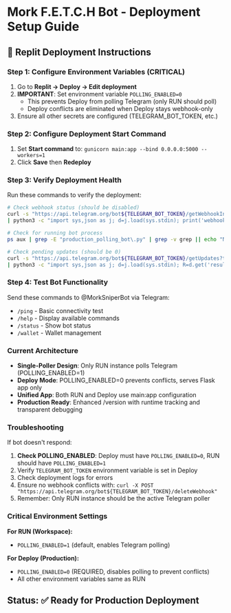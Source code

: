 # Mork F.E.T.C.H Bot - Deployment Setup Guide

## 🚀 Replit Deployment Instructions

### Step 1: Configure Environment Variables (CRITICAL)

1. Go to **Replit → Deploy → Edit deployment**
2. **IMPORTANT**: Set environment variable `POLLING_ENABLED=0` 
   - This prevents Deploy from polling Telegram (only RUN should poll)
   - Deploy conflicts are eliminated when Deploy stays webhook-only
3. Ensure all other secrets are configured (TELEGRAM_BOT_TOKEN, etc.)

### Step 2: Configure Deployment Start Command

1. Set **Start command** to: `gunicorn main:app --bind 0.0.0.0:5000 --workers=1`
2. Click **Save** then **Redeploy**

### Step 3: Verify Deployment Health

Run these commands to verify the deployment:

```bash
# Check webhook status (should be disabled)
curl -s "https://api.telegram.org/bot${TELEGRAM_BOT_TOKEN}/getWebhookInfo" \
| python3 -c "import sys,json as j; d=j.load(sys.stdin); print('webhook_url=', d.get('result',{}).get('url'))"

# Check for running bot process
ps aux | grep -E "production_polling_bot\.py" | grep -v grep || echo "NO POLLER"

# Check pending updates (should be 0)
curl -s "https://api.telegram.org/bot${TELEGRAM_BOT_TOKEN}/getUpdates?timeout=1" \
| python3 -c "import sys,json as j; d=j.load(sys.stdin); R=d.get('result',[]); print('pending=',len(R))"
```

### Step 4: Test Bot Functionality

Send these commands to @MorkSniperBot via Telegram:
- `/ping` - Basic connectivity test
- `/help` - Display available commands  
- `/status` - Show bot status
- `/wallet` - Wallet management

### Current Architecture

- **Single-Poller Design**: Only RUN instance polls Telegram (POLLING_ENABLED=1)
- **Deploy Mode**: POLLING_ENABLED=0 prevents conflicts, serves Flask app only
- **Unified App**: Both RUN and Deploy use main:app configuration
- **Production Ready**: Enhanced /version with runtime tracking and transparent debugging

### Troubleshooting

If bot doesn't respond:
1. **Check POLLING_ENABLED**: Deploy must have `POLLING_ENABLED=0`, RUN should have `POLLING_ENABLED=1`
2. Verify `TELEGRAM_BOT_TOKEN` environment variable is set in Deploy
3. Check deployment logs for errors
4. Ensure no webhook conflicts with: `curl -X POST "https://api.telegram.org/bot${TELEGRAM_BOT_TOKEN}/deleteWebhook"`
5. Remember: Only RUN instance should be the active Telegram poller

### Critical Environment Settings

**For RUN (Workspace):**
- `POLLING_ENABLED=1` (default, enables Telegram polling)

**For Deploy (Production):**
- `POLLING_ENABLED=0` (REQUIRED, disables polling to prevent conflicts)
- All other environment variables same as RUN

## Status: ✅ Ready for Production Deployment